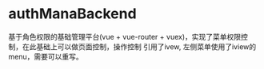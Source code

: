 # authManaBackend
基于角色权限的基础管理平台(vue + vue-router + vuex)，实现了菜单权限控制，在此基础上可以做页面控制，操作控制
引用了ivew, 左侧菜单使用了iview的menu，需要可以重写。
